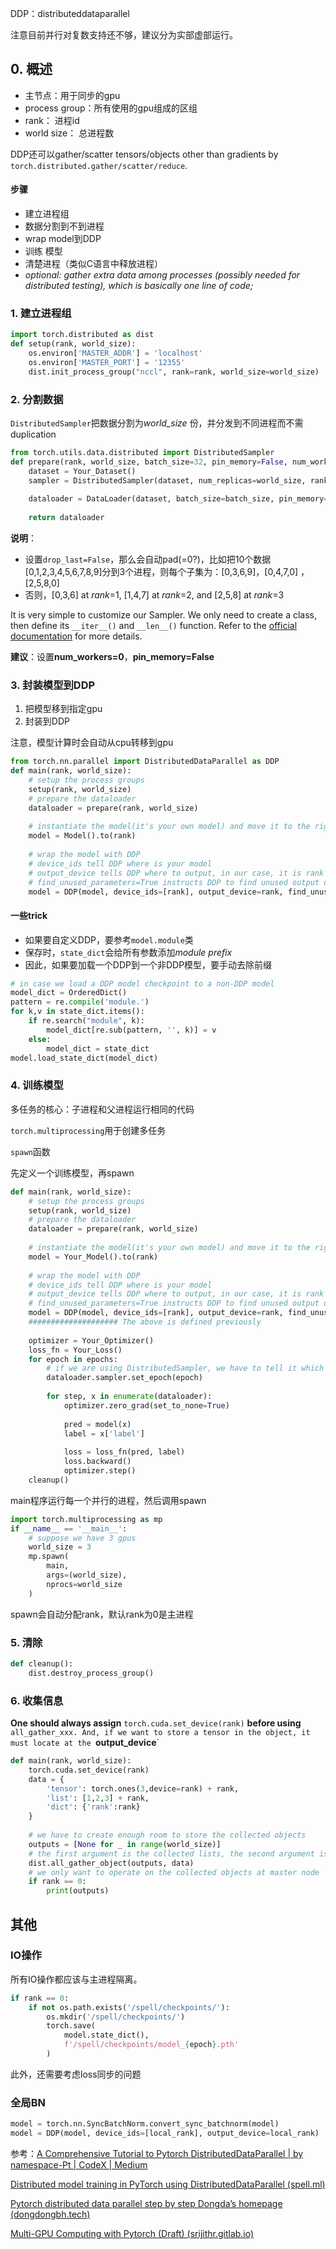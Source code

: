 DDP：distributeddataparallel

注意目前并行对复数支持还不够，建议分为实部虚部运行。

## 0. 概述

- 主节点：用于同步的gpu
- process group：所有使用的gpu组成的区组
- rank： 进程id
- world size： 总进程数

DDP还可以gather/scatter tensors/objects other than gradients by `torch.distributed.gather/scatter/reduce`.

#### 步骤

- 建立进程组
- 数据分割到不到进程
- wrap model到DDP
- 训练 模型
- 清楚进程（类似C语言中释放进程）
- *optional: gather extra data among processes (possibly needed for distributed testing), which is basically one line of code;*

### 1. 建立进程组

```python
import torch.distributed as dist
def setup(rank, world_size):
    os.environ['MASTER_ADDR'] = 'localhost'
    os.environ['MASTER_PORT'] = '12355'
    dist.init_process_group("nccl", rank=rank, world_size=world_size)
```

### 2. 分割数据

`DistributedSampler`把数据分割为*world_size* 份，并分发到不同进程而不需duplication

```python
from torch.utils.data.distributed import DistributedSampler
def prepare(rank, world_size, batch_size=32, pin_memory=False, num_workers=0):
    dataset = Your_Dataset()
    sampler = DistributedSampler(dataset, num_replicas=world_size, rank=rank, shuffle=False, drop_last=False)
    
    dataloader = DataLoader(dataset, batch_size=batch_size, pin_memory=pin_memory, num_workers=num_workers, drop_last=False, shuffle=False, sampler=sampler)
    
    return dataloader
```

**说明**：

- 设置`drop_last=False`，那么会自动pad(=0?)，比如把10个数据[0,1,2,3,4,5,6,7,8,9]分到3个进程，则每个子集为：[0,3,6,9]，[0,4,7,0] ，[2,5,8,0]
- 否则，[0,3,6] at *rank*=1, [1,4,7] at *rank*=2, and [2,5,8] at *rank*=3

It is very simple to customize our Sampler. We only need to create a class, then define its `__iter__()` and `__len__()` function. Refer to the [official documentation](https://pytorch.org/docs/stable/data.html?highlight=distributedsampler#torch.utils.data.distributed.DistributedSampler) for more details.

**建议**：设置**num_workers=0**，**pin_memory=False**

### 3. 封装模型到DDP

1. 把模型移到指定gpu
2. 封装到DDP

注意，模型计算时会自动从cpu转移到gpu

```python
from torch.nn.parallel import DistributedDataParallel as DDP
def main(rank, world_size):
    # setup the process groups
    setup(rank, world_size)
    # prepare the dataloader
    dataloader = prepare(rank, world_size)
    
    # instantiate the model(it's your own model) and move it to the right device
    model = Model().to(rank)
    
    # wrap the model with DDP
    # device_ids tell DDP where is your model
    # output_device tells DDP where to output, in our case, it is rank
    # find_unused_parameters=True instructs DDP to find unused output of the forward() function of any module in the model
    model = DDP(model, device_ids=[rank], output_device=rank, find_unused_parameters=True)
```

#### 一些trick

- 如果要自定义DDP，要参考`model.module`类
- 保存时，`state_dict`会给所有参数添加*module prefix*
- 因此，如果要加载一个DDP到一个非DDP模型，要手动去除前缀

```python
# in case we load a DDP model checkpoint to a non-DDP model
model_dict = OrderedDict()
pattern = re.compile('module.')
for k,v in state_dict.items():
    if re.search("module", k):
        model_dict[re.sub(pattern, '', k)] = v
    else:
        model_dict = state_dict
model.load_state_dict(model_dict)
```

### 4. 训练模型

多任务的核心：子进程和父进程运行相同的代码

`torch.multiprocessing`用于创建多任务

`spawn`函数

先定义一个训练模型，再spawn

```python
def main(rank, world_size):
    # setup the process groups
    setup(rank, world_size)
    # prepare the dataloader
    dataloader = prepare(rank, world_size)
    
    # instantiate the model(it's your own model) and move it to the right device
    model = Your_Model().to(rank)
    
    # wrap the model with DDP
    # device_ids tell DDP where is your model
    # output_device tells DDP where to output, in our case, it is rank
    # find_unused_parameters=True instructs DDP to find unused output of the forward() function of any module in the model
    model = DDP(model, device_ids=[rank], output_device=rank, find_unused_parameters=True)
    #################### The above is defined previously
   
    optimizer = Your_Optimizer()
    loss_fn = Your_Loss()
    for epoch in epochs:
        # if we are using DistributedSampler, we have to tell it which epoch this is
        dataloader.sampler.set_epoch(epoch)       
        
        for step, x in enumerate(dataloader):
            optimizer.zero_grad(set_to_none=True)
            
            pred = model(x)
            label = x['label']
            
            loss = loss_fn(pred, label)
            loss.backward()
            optimizer.step()
    cleanup()
```

main程序运行每一个并行的进程，然后调用spawn

```python
import torch.multiprocessing as mp
if __name__ == '__main__':
    # suppose we have 3 gpus
    world_size = 3    
    mp.spawn(
        main,
        args=(world_size),
        nprocs=world_size
    )
```

spawn会自动分配rank，默认rank为0是主进程

### 5. 清除

```python
def cleanup():
    dist.destroy_process_group()
```

### 6. 收集信息

 **One should always assign** `torch.cuda.set_device(rank)` **before using** `all_gather_xxx. And, if we want to store a tensor in the object, it must locate at the `**output_device**`

```python
def main(rank, world_size):
    torch.cuda.set_device(rank)
    data = {
        'tensor': torch.ones(3,device=rank) + rank,
        'list': [1,2,3] + rank,
        'dict': {'rank':rank}   
    }
    
    # we have to create enough room to store the collected objects
    outputs = [None for _ in range(world_size)]
    # the first argument is the collected lists, the second argument is the data unique in each process
    dist.all_gather_object(outputs, data)
    # we only want to operate on the collected objects at master node
    if rank == 0:
        print(outputs)
```



## 其他

### IO操作

所有IO操作都应该与主进程隔离。

```python
if rank == 0:
    if not os.path.exists('/spell/checkpoints/'):
        os.mkdir('/spell/checkpoints/')
        torch.save(
            model.state_dict(),
            f'/spell/checkpoints/model_{epoch}.pth'
        )
```

此外，还需要考虑loss同步的问题

### 全局BN

```python
model = torch.nn.SyncBatchNorm.convert_sync_batchnorm(model)
model = DDP(model, device_ids=[local_rank], output_device=local_rank)
```



参考：[A Comprehensive Tutorial to Pytorch DistributedDataParallel | by namespace-Pt | CodeX | Medium](https://medium.com/codex/a-comprehensive-tutorial-to-pytorch-distributeddataparallel-1f4b42bb1b51)

[Distributed model training in PyTorch using DistributedDataParallel (spell.ml)](https://spell.ml/blog/pytorch-distributed-data-parallel-XvEaABIAAB8Ars0e)

[Pytorch distributed data parallel step by step Dongda’s homepage (dongdongbh.tech)](https://dongdongbh.tech/ddp/)

[Multi-GPU Computing with Pytorch (Draft) (srijithr.gitlab.io)](https://srijithr.gitlab.io/post/pytorchdist/)